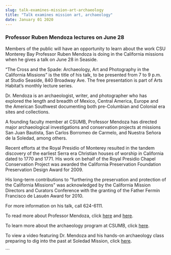 ```yaml
---
slug: talk-examines-mission-art-archaeology
title: "Talk examines mission art, archaeology"
date: January 01 2020
---
```


 
<h3>Professor Ruben Mendoza lectures on June 28</h3>
<p>
  Members of the public will have an opportunity to learn about the work CSU
  Monterey Bay Professor Ruben Mendoza is doing in the California missions when
  he gives a talk on June 28 in Seaside.
</p>
<p>
  “The Cross and the Spade: Archaeology, Art and Photography in the California
  Missions” is the title of his talk, to be presented from 7 to 9 p.m. at Studio
  Seaside, 840 Broadway Ave. The free presentation is part of Arts Habitat’s
  monthly lecture series.
</p>
<p>
  Dr. Mendoza is an archaeologist, writer, and photographer who has explored the
  length and breadth of Mexico, Central America, Europe and the American
  Southwest documenting both pre-Columbian and Colonial era sites and
  collections.
</p>
<p>
  A founding faculty member at CSUMB, Professor Mendoza has directed major
  archaeological investigations and conservation projects at missions San Juan
  Bautista, San Carlos Borromeo de Carmelo, and Nuestra Señora de la Soledad,
  among others.
</p>
<p>
  Recent efforts at the Royal Presidio of Monterey resulted in the tandem
  discovery of the earliest Serra era Christian houses of worship in California
  dated to 1770 and 1771. His work on behalf of the Royal Presidio Chapel
  Conservation Project was awarded the California Preservation Foundation
  Preservation Design Award for 2009.
</p>
<p>
  His long-term contributions to "furthering the preservation and protection of
  the California Missions" was acknowledged by the California Mission Directors
  and Curators Conference with the granting of the Father Fermín Francisco de
  Lasuén Award for 2010.
</p>
<p>For more information on his talk, call 624-6111.</p>
<p>
  To read more about Professor Mendoza, click
  <a href="https://success.csumb.edu/ruben-mendoza">here</a> and
  <a
    href="https://news.csumb.edu/news/2010/oct/21/working-professor-ruben-mendoza-archaeology-students-uncover-career"
    >here</a
  >.
</p>
<p>
  To learn more about the archaeology program at CSUMB, click
  <a href="https://archaeology.csumb.edu/">here</a>.
</p>
<p>
  To view a video featuring Dr. Mendoza and his hands-on archaeology class
  preparing to dig into the past at Soledad Mission, click
  <a href="https://cahss.csumb.edu/u-stories-fall-2010/sbs-mission-soledad-dig"
    >here</a
  >.
</p>
<p></p>
```
